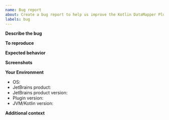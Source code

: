 ```yaml
---
name: Bug report
about: Create a bug report to help us improve the Kotlin DataMapper Plugin
labels: bug
---
```


**Describe the bug**
<!-- A clear and concise description of what the bug is. -->

**To reproduce**
<!-- Steps to reproduce the behavior: -->
<!-- 1. Go to '...' -->
<!-- 2. Click on '....' -->
<!-- 3. Scroll down to '....' -->
<!-- 4. See error -->

**Expected behavior**
<!-- A clear and concise description of what you expected to happen. -->

**Screenshots**
<!-- If applicable, add screenshots to help explain your problem. -->

**Your Environment**
- OS:
- JetBrains product:
- JetBrains product version:
- Plugin version:
- JVM/Kotlin version:

**Additional context**
<!-- Add any other context about the problem here. -->
